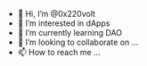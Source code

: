 - 👋 Hi, I’m @0x220volt
- 👀 I’m interested in dApps   
- 🌱 I’m currently learning DAO
- 💞️ I’m looking to collaborate on ... 
- 📫 How to reach me ...  
 
<!---
0x220volt/0x220volt is a ✨ special ✨ repository because its `README.md` (this file) appears on your GitHub profile.
You can click the Preview link to take a look at your changes.
--->
